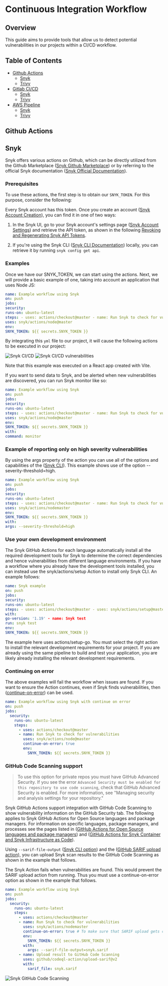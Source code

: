 # Continuous Integration Workflow

## Overview

This guide aims to provide tools that allow us to detect potential vulnerabilities in our projects within a CI/CD workflow.

## Table of Contents

- [Github Actions](#github-actions)
  - [Snyk](#snyk)
  - [Trivy](#trivy)
- [Gitlab CI/CD](#gitlab-ci/cd)
  - [Snyk](#gitlab-snyk)
  - [Trivy](#gitlab-trivy)
- [AWS Pipeline](#aws-pipeline)
  - [Snyk](#aws-snyk)
  - [Trivy](#aws-trivy)

## Github Actions

## Snyk

Snyk offers various actions on Github, which can be directly utilized from the Github Marketplace ([Snyk Github Marketplace](https://github.com/marketplace/actions/snyk)) or by referring to the official Snyk documentation ([Snyk Official Documentation](https://github.com/snyk/actions)).

### Prerequisites

To use these actions, the first step is to obtain our `SNYK_TOKEN`. For this purpose, consider the following:

Every Snyk account has this token. Once you create an account ([Snyk Account Creation](https://app.snyk.io/login?utm_medium=Partner&utm_source=GitHub&utm_term=Actions-Marketplace&utm_content=signup)), you can find it in one of two ways:

1. In the Snyk UI, go to your Snyk account's settings page ([Snyk Account Settings](https://app.snyk.io/account)) and retrieve the API token, as shown in the following [Revoking and Regenerating Snyk API Tokens](https://support.snyk.io/hc/en-us/articles/360004008278-Revoking-and-regenerating-Snyk-API-tokens).

2. If you're using the Snyk CLI ([Snyk CLI Documentation](https://docs.snyk.io/snyk-cli/getting-started-with-the-cli)) locally, you can retrieve it by running `snyk config get api`.

### Examples

Once we have our SNYK_TOKEN, we can start using the actions. Next, we will provide a basic example of one, taking into account an application that uses Node JS:

```yaml
name: Example workflow using Snyk
on: push
jobs:
security:
runs-on: ubuntu-latest
steps: - uses: actions/checkout@master - name: Run Snyk to check for vulnerabilities
uses: snyk/actions/node@master
env:
SNYK_TOKEN: ${{ secrets.SNYK_TOKEN }}
```

By integrating this `yml` file to our project, it will cause the following actions to be executed in our project:

![Snyk CI/CD](examples/security-assessments-guide/assets/snyk-cicd-example.png)
![Snyk CI/CD vulnerabilities](examples/security-assessments-guide/assets/snyk-cicd-check-vulnerabilites.png)

Note that this example was executed on a React app created with Vite.

If you want to send data to Snyk, and be alerted when new vulnerabilities are discovered, you can run Snyk monitor like so:

```yaml
name: Example workflow using Snyk
on: push
jobs:
security:
runs-on: ubuntu-latest
steps: - uses: actions/checkout@master - name: Run Snyk to check for vulnerabilities
uses: snyk/actions/node@master
env:
SNYK_TOKEN: ${{ secrets.SNYK_TOKEN }}
with:
command: monitor
```

### Example of reporting only on high severity vulnerabilities

By using the args property of the action you can use all of the options and capabilities of the ([Snyk CLI](https://docs.snyk.io/snyk-cli/cli-reference)). This example shows use of the option --severity-threshold=high.

```yaml
name: Example workflow using Snyk
on: push
jobs:
security:
runs-on: ubuntu-latest
steps: - uses: actions/checkout@master - name: Run Snyk to check for vulnerabilities
uses: snyk/actions/nodemaster
env:
SNYK_TOKEN: ${{ secrets.SNYK_TOKEN }}
with:
args: --severity-threshold=high
```

### Use your own development environment

The Snyk GitHub Actions for each language automatically install all the required development tools for Snyk to determine the correct dependencies and hence vulnerabilities from different language environments. If you have a workflow where you already have the development tools installed, you can instead use the snyk/actions/setup Action to install only Snyk CLI. An example follows:

```yaml
name: Snyk example
on: push
jobs:
security:
runs-on: ubuntu-latest
steps: - uses: actions/checkout@master - uses: snyk/actions/setup@master - uses: actions/setup-go@v1
with:
go-version: '1.19' - name: Snyk test
run: snyk test
env:
SNYK_TOKEN: ${{ secrets.SNYK_TOKEN }}
```

The example here uses actions/setup-go. You must select the right action to install the relevant development requirements for your project. If you are already using the same pipeline to build and test your application, you are likely already installing the relevant development requirements.

### Continuing on error

The above examples will fail the workflow when issues are found. If you want to ensure the Action continues, even if Snyk finds vulnerabilities, then ([continue-on-error](https://docs.github.com/en/actions/using-workflows/workflow-syntax-for-github-actions#jobsjob_idstepscontinue-on-error)) can be used.

```yaml
name: Example workflow using Snyk with continue on error
on: push
jobs:
  security:
    runs-on: ubuntu-latest
    steps:
      - uses: actions/checkout@master
      - name: Run Snyk to check for vulnerabilities
        uses: snyk/actions/node@master
        continue-on-error: true
        env:
          SNYK_TOKEN: ${{ secrets.SNYK_TOKEN }}
```

### GitHub Code Scanning support

> To use this option for private repos you must have GitHub Advanced Security.
> If you see the error `Advanced Security must be enabled for this repository to use code scanning`, check that GitHub Advanced Security is enabled. For more information, see "Managing security and analysis settings for your repository."

Snyk GitHub Actions support integration with GitHub Code Scanning to show vulnerability information on the GitHub Security tab. The following applies to Snyk GitHub Actions for Open Source languages and package managers. For information on specific languages, package managers, and processes see the pages listed in ([GitHub Actions for Open Source languages and package managers](https://docs.snyk.io/integrations/ci-cd-integrations/github-actions-integration#github-actions-for-open-source-languages-and-package-managers)) and ([GitHub Actions for Snyk Container and Snyk Infrastructure as Code](https://docs.snyk.io/integrations/ci-cd-integrations/github-actions-integration#github-actions-for-snyk-container-and-snyk-infrastructure-as-code)).

Using `--sarif-file-output` ([Snyk CLI option](https://docs.snyk.io/snyk-cli/cli-reference)) and the ([GitHub SARIF upload action](https://docs.github.com/en/code-security/secure-coding/uploading-a-sarif-file-to-github)), you can upload Snyk scan results to the GitHub Code Scanning as shown in the example that follows.

The Snyk Action fails when vulnerabilities are found. This would prevent the SARIF upload action from running. Thus you must use a continue-on-error option as shown in the example that follows.

```yaml
name: Example workflow using Snyk
on: push
jobs:
  security:
    runs-on: ubuntu-latest
    steps:
      - uses: actions/checkout@master
      - name: Run Snyk to check for vulnerabilities
        uses: snyk/actions/nodemaster
        continue-on-error: true # To make sure that SARIF upload gets called
        env:
          SNYK_TOKEN: ${{ secrets.SNYK_TOKEN }}
        with:
          args: --sarif-file-output=snyk.sarif
      - name: Upload result to GitHub Code Scanning
        uses: github/codeql-action/upload-sarif@v2
        with:
          sarif_file: snyk.sarif
```

![Snyk GitHub Code Scanning](examples/security-assessments-guide/assets/snyk-github.jpeg)

